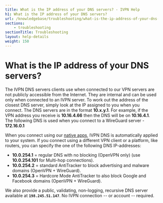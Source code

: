 ```yaml
---
title: What is the IP address of your DNS servers? - IVPN Help
h1: What is the IP address of your DNS servers?
url: /knowledgebase/troubleshooting/what-is-the-ip-address-of-your-dns-servers/
sections:
    - troubleshooting
sectionTitle: Troubleshooting
layout: help-details
weight: 150
---
```

# What is the IP address of your DNS servers?

The IVPN DNS servers clients use when connected to our VPN servers are not publicly accessible from the Internet. They are internal and can be used only when connected to an IVPN server. To work out the address of the closest DNS server, simply look at the IP assigned to you when you connect. The DNS servers are in the format **10.x.y.1**. For example, if the VPN address you receive is **10.16.4.66** then the DNS will be on **10.16.4.1**. The following DNS is used when you connect to a WireGuard server - **172.16.0.1**

When you connect using our [native apps](/apps/), IVPN DNS is automatically applied to your system. If you connect using a different VPN client or a platform, like routers, you can specify the one of the following DNS IP-addresses:

* **10.0.254.1** = regular DNS with no blocking (OpenVPN only) (use **10.0.254.101** for Multi-hop connections).
* **10.0.254.2** = standard AntiTracker to block advertising and malware domains (OpenVPN + WireGuard).
* **10.0.254.3** = Hardcore Mode AntiTracker to also block Google and Facebook domains (OpenVPN + WireGuard).

We also provide a public, validating, non-logging, recursive DNS server available at **`198.245.51.147`**.  No IVPN connection -- or account -- required.
